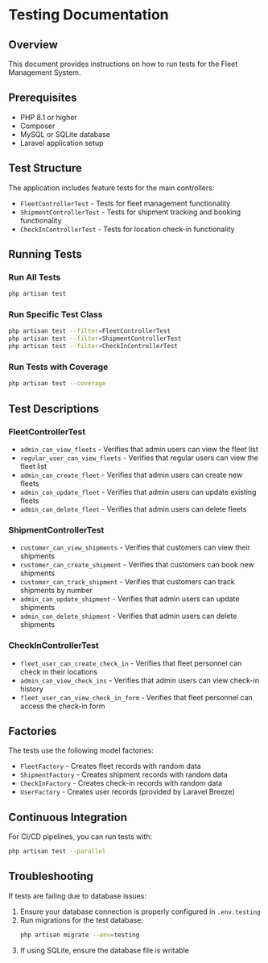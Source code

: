# Testing Documentation

## Overview

This document provides instructions on how to run tests for the Fleet Management System.

## Prerequisites

-   PHP 8.1 or higher
-   Composer
-   MySQL or SQLite database
-   Laravel application setup

## Test Structure

The application includes feature tests for the main controllers:

-   `FleetControllerTest` - Tests for fleet management functionality
-   `ShipmentControllerTest` - Tests for shipment tracking and booking functionality
-   `CheckInControllerTest` - Tests for location check-in functionality

## Running Tests

### Run All Tests

```bash
php artisan test
```

### Run Specific Test Class

```bash
php artisan test --filter=FleetControllerTest
php artisan test --filter=ShipmentControllerTest
php artisan test --filter=CheckInControllerTest
```

### Run Tests with Coverage

```bash
php artisan test --coverage
```

## Test Descriptions

### FleetControllerTest

-   `admin_can_view_fleets` - Verifies that admin users can view the fleet list
-   `regular_user_can_view_fleets` - Verifies that regular users can view the fleet list
-   `admin_can_create_fleet` - Verifies that admin users can create new fleets
-   `admin_can_update_fleet` - Verifies that admin users can update existing fleets
-   `admin_can_delete_fleet` - Verifies that admin users can delete fleets

### ShipmentControllerTest

-   `customer_can_view_shipments` - Verifies that customers can view their shipments
-   `customer_can_create_shipment` - Verifies that customers can book new shipments
-   `customer_can_track_shipment` - Verifies that customers can track shipments by number
-   `admin_can_update_shipment` - Verifies that admin users can update shipments
-   `admin_can_delete_shipment` - Verifies that admin users can delete shipments

### CheckInControllerTest

-   `fleet_user_can_create_check_in` - Verifies that fleet personnel can check in their locations
-   `admin_can_view_check_ins` - Verifies that admin users can view check-in history
-   `fleet_user_can_view_check_in_form` - Verifies that fleet personnel can access the check-in form

## Factories

The tests use the following model factories:

-   `FleetFactory` - Creates fleet records with random data
-   `ShipmentFactory` - Creates shipment records with random data
-   `CheckInFactory` - Creates check-in records with random data
-   `UserFactory` - Creates user records (provided by Laravel Breeze)

## Continuous Integration

For CI/CD pipelines, you can run tests with:

```bash
php artisan test --parallel
```

## Troubleshooting

If tests are failing due to database issues:

1. Ensure your database connection is properly configured in `.env.testing`
2. Run migrations for the test database:
    ```bash
    php artisan migrate --env=testing
    ```
3. If using SQLite, ensure the database file is writable

